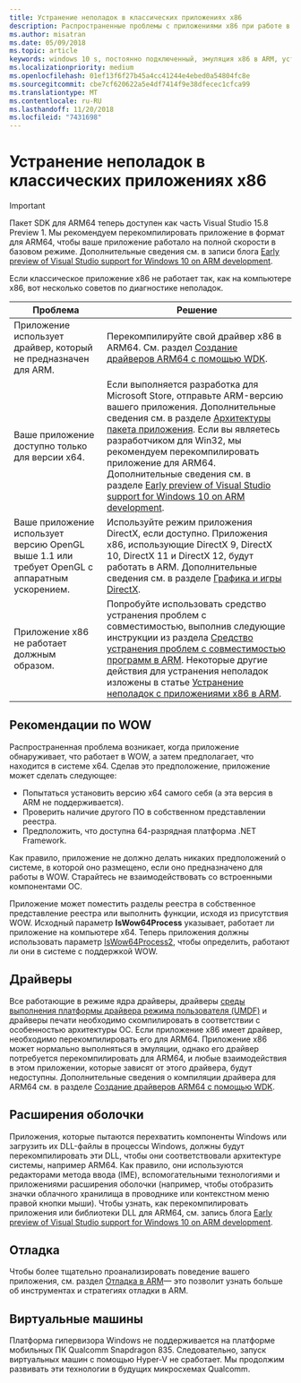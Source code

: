 ```yaml
---
title: Устранение неполадок в классических приложениях x86
description: Распространенные проблемы с приложениями x86 при работе в ARM и способы их устранения.
ms.author: misatran
ms.date: 05/09/2018
ms.topic: article
keywords: windows 10 s, постоянно подключенный, эмуляция x86 в ARM, устранение неполадок
ms.localizationpriority: medium
ms.openlocfilehash: 01ef13f6f27b45a4cc41244e4ebed0a54804fc8e
ms.sourcegitcommit: cbe7cf620622a5e4df7414f9e38dfecec1cfca99
ms.translationtype: MT
ms.contentlocale: ru-RU
ms.lasthandoff: 11/20/2018
ms.locfileid: "7431698"
---
```

# <a name="troubleshooting-x86-desktop-apps"></a>Устранение неполадок в классических приложениях x86
>[!IMPORTANT]
> Пакет SDK для ARM64 теперь доступен как часть Visual Studio 15.8 Preview 1. Мы рекомендуем перекомпилировать приложение в формат для ARM64, чтобы ваше приложение работало на полной скорости в базовом режиме. Дополнительные сведения см. в записи блога [Early preview of Visual Studio support for Windows 10 on ARM development](https://blogs.windows.com/buildingapps/2018/05/08/visual-studio-support-for-windows-10-on-arm-development/).

Если классическое приложение x86 не работает так, как на компьютере x86, вот несколько советов по диагностике неполадок.

|Проблема|Решение|
|-----|--------|
| Приложение использует драйвер, который не предназначен для ARM. | Перекомпилируйте свой драйвер x86 в ARM64. См. раздел [Создание драйверов ARM64 с помощью WDK](https://docs.microsoft.com/en-us/windows-hardware/drivers/develop/building-arm64-drivers). |
| Ваше приложение доступно только для версии x64. | Если выполняется разработка для Microsoft Store, отправьте ARM-версию вашего приложения. Дополнительные сведения см. в разделе [Архитектуры пакета приложения](../packaging/device-architecture.md). Если вы являетесь разработчиком для Win32, мы рекомендуем перекомпилировать приложение для ARM64. Дополнительные сведения см. в разделе [Early preview of Visual Studio support for Windows 10 on ARM development](https://blogs.windows.com/buildingapps/2018/05/08/visual-studio-support-for-windows-10-on-arm-development/). |
| Ваше приложение использует версию OpenGL выше 1.1 или требует OpenGL с аппаратным ускорением. | Используйте режим приложения DirectX, если доступно. Приложения x86, использующие DirectX 9, DirectX 10, DirectX 11 и DirectX 12, будут работать в ARM. Дополнительные сведения см. в разделе [Графика и игры DirectX](https://msdn.microsoft.com/en-us/library/windows/desktop/ee663274(v=vs.85).aspx). |
| Приложение x86 не работает должным образом. | Попробуйте использовать средство устранения проблем с совместимостью, выполнив следующие инструкции из раздела [Средство устранения проблем с совместимостью программ в ARM](apps-on-arm-program-compat-troubleshooter.md). Некоторые другие действия для устранения неполадок изложены в статье [Устранение неполадок с приложениями x86 в ARM](apps-on-arm-troubleshooting-x86.md). |

## <a name="best-practices-for-wow"></a>Рекомендации по WOW
Распространенная проблема возникает, когда приложение обнаруживает, что работает в WOW, а затем предполагает, что находится в системе x64. Сделав это предположение, приложение может сделать следующее:

- Попытаться установить версию x64 самого себя (а эта версия в ARM не поддерживается).
- Проверить наличие другого ПО в собственном представлении реестра.
- Предположить, что доступна 64-разрядная платформа .NET Framework.

Как правило, приложение не должно делать никаких предположений о системе, в которой оно размещено, если оно предназначено для работы в WOW. Старайтесь не взаимодействовать со встроенными компонентами ОС.

Приложение может поместить разделы реестра в собственное представление реестра или выполнить функции, исходя из присутствия WOW. Исходный параметр **IsWow64Process** указывает, работает ли приложение на компьютере x64. Теперь приложения должны использовать параметр [IsWow64Process2](https://msdn.microsoft.com/en-us/library/windows/desktop/mt804318(v=vs.85).aspx), чтобы определить, работают ли они в системе с поддержкой WOW. 

## <a name="drivers"></a>Драйверы 
Все работающие в режиме ядра драйверы, драйверы [среды выполнения платформы драйвера режима пользователя (UMDF)](https://docs.microsoft.com/windows-hardware/drivers/wdf/overview-of-the-umdf) и драйверы печати необходимо скомпилировать в соответствии с особенностью архитектуры ОС. Если приложение x86 имеет драйвер, необходимо перекомпилировать его для ARM64. Приложение x86 может нормально выполняться в эмуляции, однако его драйвер потребуется перекомпилировать для ARM64, и любые взаимодействия в этом приложении, которые зависят от этого драйвера, будут недоступны. Дополнительные сведения о компиляции драйвера для ARM64 см. в разделе [Создание драйверов ARM64 с помощью WDK](https://docs.microsoft.com/windows-hardware/drivers/develop/building-arm64-drivers).

## <a name="shell-extensions"></a>Расширения оболочки 
Приложения, которые пытаются перехватить компоненты Windows или загрузить их DLL-файлы в процессы Windows, должны будут перекомпилировать эти DLL, чтобы они соответствовали архитектуре системы, например ARM64. Как правило, они используются редакторами метода ввода (IME), вспомогательными технологиями и приложениями расширения оболочки (например, чтобы отобразить значки облачного хранилища в проводнике или контекстном меню правой кнопки мыши). Чтобы узнать, как перекомпилировать приложения или библиотеки DLL для ARM64, см. запись блога [Early preview of Visual Studio support for Windows 10 on ARM development](https://blogs.windows.com/buildingapps/2018/05/08/visual-studio-support-for-windows-10-on-arm-development/). 

## <a name="debugging"></a>Отладка
Чтобы более тщательно проанализировать поведение вашего приложения, см. раздел [Отладка в ARM](https://docs.microsoft.com/en-us/windows-hardware/drivers/debugger/debugging-arm64)— это позволит узнать больше об инструментах и стратегиях отладки в ARM.

## <a name="virtual-machines"></a>Виртуальные машины
Платформа гипервизора Windows не поддерживается на платформе мобильных ПК Qualcomm Snapdragon 835. Следовательно, запуск виртуальных машин с помощью Hyper-V не сработает. Мы продолжим развивать эти технологии в будущих микросхемах Qualcomm. 